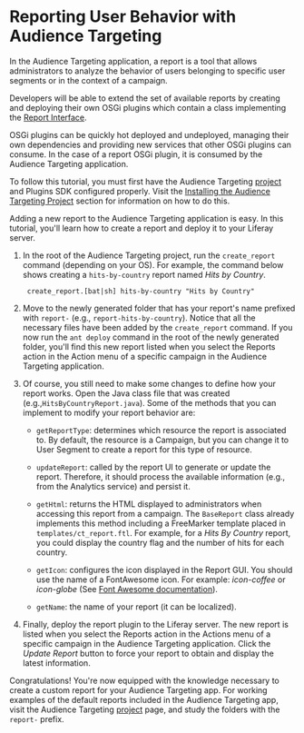 # Reporting User Behavior with Audience Targeting [](id=reporting-user-behavior-with-audience-targeting)

In the Audience Targeting application, a report is a tool that allows
administrators to analyze the behavior of users belonging to specific user
segments or in the context of a campaign.

Developers will be able to extend the set of available reports by creating and
deploying their own OSGi plugins which contain a class implementing the
[Report Interface](https://github.com/liferay/liferay-apps-content-targeting/blob/master/content-targeting-api/service/com/liferay/content/targeting/api/model/Report.java).

OSGi plugins can be quickly hot deployed and undeployed, managing their own
dependencies and providing new services that other OSGi plugins can consume.
In the case of a report OSGi plugin, it is consumed by the Audience
Targeting application.

To follow this tutorial, you must first have the Audience Targeting
[project](https://github.com/liferay/liferay-apps-content-targeting) and
Plugins SDK configured properly. Visit the
[Installing the Audience Targeting Project](/develop/tutorials/-/knowledge_base/6-2/creating-new-audience-targeting-rule-types#installing-the-audience-targeting-project)
section for information on how to do this.

Adding a new report to the Audience Targeting application is easy. In this
tutorial, you'll learn how to create a report and deploy it to your Liferay
server.

1. In the root of the Audience Targeting project, run the `create_report`
   command (depending on your OS). For example, the command below shows creating
   a `hits-by-country` report named *Hits by Country*.

        create_report.[bat|sh] hits-by-country "Hits by Country"

2. Move to the newly generated folder that has your report's name prefixed with
   `report-` (e.g., `report-hits-by-country`). Notice that all the necessary
   files have been added by the `create_report` command. If you now run the `ant
   deploy` command in the root of the newly generated folder, you'll find this
   new report listed when you select the Reports action in the Action menu of a
   specific campaign in the Audience Targeting application.

3. Of course, you still need to make some changes to define how your report
   works. Open the Java class file that was created
   (e.g.,`HitsByCountryReport.java`). Some of the methods that you can implement
   to modify your report behavior are:

    * `getReportType`: determines which resource the report is associated to. By
    default, the resource is a Campaign, but you can change it to User Segment
    to create a report for this type of resource.

    * `updateReport`: called by the report UI to generate or update the report.
    Therefore, it should process the available information (e.g., from the
    Analytics service) and persist it. <!-- Add more to description of this
    method after asking Eduardo for further info on this method. -Cody -->

    * `getHtml`: returns the HTML displayed to administrators when accessing
    this report from a campaign. The `BaseReport` class already implements this
    method including a FreeMarker template placed in `templates/ct_report.ftl`.
    For example, for a *Hits By Country* report, you could display the country
    flag and the number of hits for each country.

    * `getIcon`: configures the icon displayed in the Report GUI. You should use
    the name of a FontAwesome icon. For example: *icon-coffee* or *icon-globe*
    (See [Font Awesome documentation](http://fortawesome.github.io/Font-Awesome/3.2.1/)).

    * `getName`: the name of your report (it can be localized).

4. Finally, deploy the report plugin to the Liferay server. The new report is
   listed when you select the Reports action in the Actions menu of a specific
   campaign in the Audience Targeting application. Click the *Update Report*
   button to force your report to obtain and display the latest information.

Congratulations! You're now equipped with the knowledge necessary to create a
custom report for your Audience Targeting app. For working examples of the
default reports included in the Audience Targeting app, visit the Audience
Targeting [project](https://github.com/liferay/liferay-apps-content-targeting)
page, and study the folders with the `report-` prefix.
